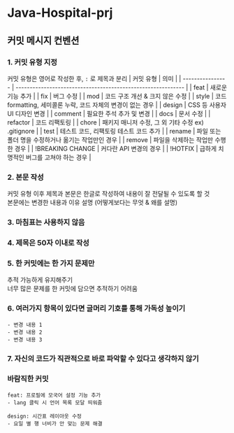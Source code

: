 # Java-Hospital-prj
## 커밋 메시지 컨벤션
 
### 1. 커밋 유형 지정
 
커밋 유형은 영어로 작성한 후, `:` 로 제목과 분리
| 커밋 유형 | 의미 |
| ---------------- | ------------------------------------------------------------ |
| feat | 새로운 기능 추가 |
| fix | 버그 수정 |
| mod | 코드 구조 개선 & 크지 않은 수정 |
| style | 코드 formatting, 세미콜론 누락, 코드 자체의 변경이 없는 경우 |
| design | CSS 등 사용자 UI 디자인 변경 |
| comment | 필요한 주석 추가 및 변경 |
| docs | 문서 수정 |
| refactor | 코드 리팩토링 |
| chore | 패키지 매니저 수정, 그 외 기타 수정 ex) .gitignore |
| test | 테스트 코드, 리팩토링 테스트 코드 추가 |
| rename | 파일 또는 폴더 명을 수정하거나 옮기는 작업만인 경우 |
| remove | 파일을 삭제하는 작업만 수행한 경우 |
| !BREAKING CHANGE | 커다란 API 변경의 경우 |
| !HOTFIX | 급하게 치명적인 버그를 고쳐야 하는 경우 |
 
### 2. 본문 작성
 
커밋 유형 이후 제목과 본문은 한글로 작성하여 내용이 잘 전달될 수 있도록 할 것  
본문에는 변경한 내용과 이유 설명 (어떻게보다는 무엇 & 왜를 설명)
 
### 3. 마침표는 사용하지 않음
 
### 4. 제목은 50자 이내로 작성
 
### 5. 한 커밋에는 한 가지 문제만
 
추적 가능하게 유지해주기  
너무 많은 문제를 한 커밋에 담으면 추적하기 어려움
 
### 6. 여러가지 항목이 있다면 글머리 기호를 통해 가독성 높이기
 
```
- 변경 내용 1
- 변경 내용 2
- 변경 내용 3
```
 
### 7. 자신의 코드가 직관적으로 바로 파악할 수 있다고 생각하지 않기
 
### 바람직한 커밋
 
```
feat: 프로필에 모국어 설정 기능 추가
- lang 클릭 시 언어 목록 모달 띄워줌
 
design: 시간표 레이아웃 수정
- 요일 별 행 너비가 안 맞는 문제 해결
```
